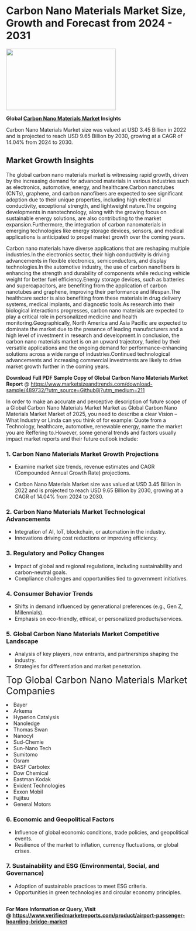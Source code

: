 <H1>Carbon Nano Materials Market Size, Growth and Forecast from 2024 - 2031</H1><img class="aligncenter size-medium wp-image-584254" src="https://thirdeyenews.in/wp-content/uploads/2024/09/Global-Market-Research-300x168.jpeg" alt="" width="300" height="168" /><p><strong>Global&nbsp;<a href="https://www.marketsizeandtrends.com/download-sample/489732/?utm_source=Github8j?utm_medium=211">Carbon Nano Materials Market</a> Insights</strong></p><p>Carbon Nano Materials Market size was valued at USD 3.45 Billion in 2022 and is projected to reach USD 9.65 Billion by 2030, growing at a CAGR of 14.04% from 2024 to 2030.</p><p><h2>Market Growth Insights</h2> <p>The global carbon nano materials market is witnessing rapid growth, driven by the increasing demand for advanced materials in various industries such as electronics, automotive, energy, and healthcare.Carbon nanotubes (CNTs), graphene, and carbon nanofibers are expected to see significant adoption due to their unique properties, including high electrical conductivity, exceptional strength, and lightweight nature.The ongoing developments in nanotechnology, along with the growing focus on sustainable energy solutions, are also contributing to the market expansion.Furthermore, the integration of carbon nanomaterials in emerging technologies like energy storage devices, sensors, and medical applications is anticipated to propel market growth over the coming years.</p> <p>Carbon nano materials have diverse applications that are reshaping multiple industries.In the electronics sector, their high conductivity is driving advancements in flexible electronics, semiconductors, and display technologies.In the automotive industry, the use of carbon nanofibers is enhancing the strength and durability of components while reducing vehicle weight for better fuel efficiency.Energy storage devices, such as batteries and supercapacitors, are benefiting from the application of carbon nanotubes and graphene, improving their performance and lifespan.The healthcare sector is also benefiting from these materials in drug delivery systems, medical implants, and diagnostic tools.As research into their biological interactions progresses, carbon nano materials are expected to play a critical role in personalized medicine and health monitoring.Geographically, North America and Asia Pacific are expected to dominate the market due to the presence of leading manufacturers and a high level of investment in research and development.In conclusion, the carbon nano materials market is on an upward trajectory, fueled by their versatile applications and the ongoing demand for performance-enhancing solutions across a wide range of industries.Continued technological advancements and increasing commercial investments are likely to drive market growth further in the coming years.</p><p><span class=""><strong>Download Full PDF Sample Copy of Global Carbon Nano Materials Market Report</strong> @ <a href="https://www.marketsizeandtrends.com/download-sample/489732/?utm_source=Github8j?utm_medium=211" target="_blank">https://www.marketsizeandtrends.com/download-sample/489732/?utm_source=Github8j?utm_medium=211</a></span></p><p>In order to make an accurate and perceptive description of future scope of a Global&nbsp;Carbon Nano Materials Market Market as Global&nbsp;Carbon Nano Materials Market Market of 2025, you need to describe a clear Vision &ndash; What Industry or Linda can you think of for example: Quote from a Technology, healthcare, automotive, renewable energy, name the market you are Reffering to.However, some general trends and factors usually impact market reports and their future outlook include:</p><h3>1.&nbsp;<strong>Carbon Nano Materials Market Growth Projections</strong></h3><ul><li>Examine market size trends, revenue estimates and CAGR (Compounded Annual Growth Rate) projections.</li><li><p>Carbon Nano Materials Market size was valued at USD 3.45 Billion in 2022 and is projected to reach USD 9.65 Billion by 2030, growing at a CAGR of 14.04% from 2024 to 2030.</p></li></ul><h3>2.&nbsp;<strong>Carbon Nano Materials Market Technological Advancements</strong></h3><ul><li>Integration of AI, IoT, blockchain, or automation in the industry.</li><li>Innovations driving cost reductions or improving efficiency.</li></ul><h3>3.&nbsp;<strong>Regulatory and Policy Changes</strong></h3><ul><li>Impact of global and regional regulations, including sustainability and carbon-neutral goals.</li><li>Compliance challenges and opportunities tied to government initiatives.</li></ul><h3>4.&nbsp;<strong>Consumer Behavior Trends</strong></h3><ul><li>Shifts in demand influenced by generational preferences (e.g., Gen Z, Millennials).</li><li>Emphasis on eco-friendly, ethical, or personalized products/services.</li></ul><h3>5.&nbsp;<strong>Global Carbon Nano Materials Market Competitive Landscape</strong></h3><ul><li>Analysis of key players, new entrants, and partnerships shaping the industry.</li><li>Strategies for differentiation and market penetration.</li></ul><p data-pm-slice="1 1 []"><span style="color: inherit; font-family: inherit; font-size: 25px;">Top Global Carbon Nano Materials Market Companies</span></p><div class="" data-test-id=""><p><li>Bayer</li><li> Arkema</li><li> Hyperion Catalysis</li><li> Nanoledge</li><li> Thomas Swan</li><li> Nanocyl</li><li> Sud-Chemie</li><li> Sun-Nano Tech</li><li> Sumitomo</li><li> Osram</li><li> BASF Carbolex</li><li> Dow Chemical</li><li> Eastman Kodak</li><li> Evident Technologies</li><li> Exxon Mobil</li><li> Fujitsu</li><li> General Motors</li></p></div><h3>6.&nbsp;<strong>Economic and Geopolitical Factors</strong></h3><ul><li>Influence of global economic conditions, trade policies, and geopolitical events.</li><li>Resilience of the market to inflation, currency fluctuations, or global crises.</li></ul><h3>7.&nbsp;<strong>Sustainability and ESG (Environmental, Social, and Governance)</strong></h3><ul><li>Adoption of sustainable practices to meet ESG criteria.</li><li>Opportunities in green technologies and circular economy principles.</li></ul><h2><strong style="font-size: 14px;">For More Information or Query, Visit @&nbsp;</strong><a style="background-color: #ffffff; font-size: 14px;" href="https://www.marketsizeandtrends.com/report/carbon-nano-materials-market/" target="_blank">https://www.verifiedmarketreports.com/product/airport-passenger-boarding-bridge-market</a></h2>
